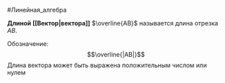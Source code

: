 
#Линейная_алгебра 

**Длиной [[Вектор|вектора]]** $\overline{AB}$ называется длина отрезка $AB$.

Обозначение: $$\overline{|AB|}$$
Длина вектора может быть выражена положительным числом или нулем
